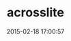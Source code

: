 ---
layout: post
title:  "acrosslite"
repo:   "samullen/acrosslite"
date:   2015-02-18 17:00:57
gemurl: http://github.com/samullen/acrosslite
---